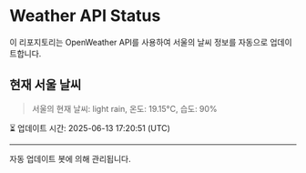 
# Weather API Status

이 리포지토리는 OpenWeather API를 사용하여 서울의 날씨 정보를 자동으로 업데이트합니다.

## 현재 서울 날씨
> 서울의 현재 날씨: light rain, 온도: 19.15°C, 습도: 90%

⏳ 업데이트 시간: 2025-06-13 17:20:51 (UTC)

---
자동 업데이트 봇에 의해 관리됩니다.
